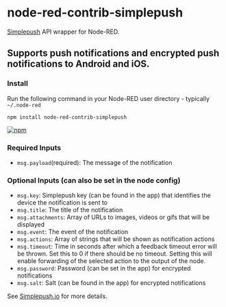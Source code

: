 node-red-contrib-simplepush
======================

[Simplepush](https://simplepush.io) API wrapper for Node-RED.

Supports push notifications and encrypted push notifications to Android and iOS.
----

### Install

Run the following command in your Node-RED user directory - typically `~/.node-red`

    npm install node-red-contrib-simplepush

[![npm](https://img.shields.io/npm/v/node-red-contrib-simplepush.svg)](https://www.npmjs.com/package/node-red-contrib-simplepush)

### Required Inputs
- `msg.payload`(required): The message of the notification

### Optional Inputs (can also be set in the node config)
- `msg.key`: Simplepush key (can be found in the app) that identifies the device the notification is sent to
- `msg.title`: The title of the notification
- `msg.attachments`: Array of URLs to images, videos or gifs that will be displayed
- `msg.event`: The event of the notification
- `msg.actions`: Array of strings that will be shown as notification actions
- `msg.timeout`: Time in seconds after which a feedback timeout error will be thrown. Set this to 0 if there should be no timeout. Setting this will enable forwarding of the selected action to the output of the node.
- `msg.password`: Password (can be set in the app) for encrypted notifications
- `msg.salt`: Salt (can be found in the app) for encrypted notifications


See <a href="https://simplepush.io" target="_new">Simplepush.io</a> for more details.
